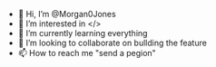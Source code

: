 - 👋 Hi, I’m @Morgan0Jones
- 👀 I’m interested in </>
- 🌱 I’m currently learning everything
- 💞️ I’m looking to collaborate on bullding the feature
- 📫 How to reach me "send a pegion"

<!---
Morgan0Jones/Morgan0Jones is a ✨ special ✨ repository because its `README.md` (this file) appears on your GitHub profile.
You can click the Preview link to take a look at your changes.
--->
